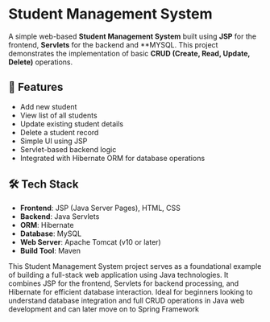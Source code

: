 # Student Management System

A simple web-based **Student Management System** built using **JSP** for the frontend, **Servlets** for the backend and **MYSQL. 
This project demonstrates the implementation of basic **CRUD (Create, Read, Update, Delete)** operations.

## 📌 Features

- Add new student
- View list of all students
- Update existing student details
- Delete a student record
- Simple UI using JSP
- Servlet-based backend logic
- Integrated with Hibernate ORM for database operations

## 🛠️ Tech Stack

- **Frontend**: JSP (Java Server Pages), HTML, CSS
- **Backend**: Java Servlets
- **ORM**: Hibernate
- **Database**: MySQL
- **Web Server**: Apache Tomcat (v10 or later)
- **Build Tool**: Maven

This Student Management System project serves as a foundational example of building a full-stack web application using Java technologies. 
It combines JSP for the frontend, Servlets for backend processing, and Hibernate for efficient database interaction. 
Ideal for beginners looking to understand database integration and full CRUD operations in Java web development and can later move on to Spring Framework
